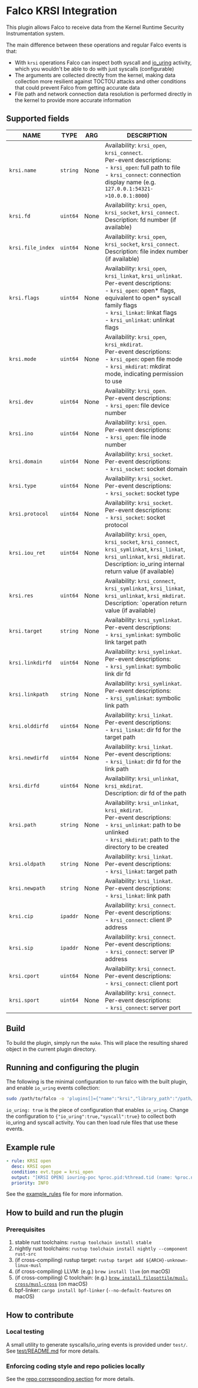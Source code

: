# Falco KRSI Integration

This plugin allows Falco to receive data from the Kernel Runtime Security Instrumentation system.

The main difference between these operations and regular Falco events is that:
* With `krsi` operations Falco can inspect both syscall and [io_uring](https://www.man7.org/linux/man-pages/man7/io_uring.7.html) activity, which you wouldn't be able to do with just syscalls (configurable)
* The arguments are collected directly from the kernel, making data collection more resilient against TOCTOU attacks and other conditions that could prevent Falco from getting accurate data
* File path and network connection data resolution is performed directly in the kernel to provide more accurate information

## Supported fields

<!-- README-PLUGIN-FIELDS -->
|       NAME        |   TYPE   | ARG  |                                                                                                               DESCRIPTION                                                                                                               |
|-------------------|----------|------|-----------------------------------------------------------------------------------------------------------------------------------------------------------------------------------------------------------------------------------------|
| `krsi.name`       | `string` | None | Availability: `krsi_open`, `krsi_connect`.<br/>Per-event descriptions:<br/>- `krsi_open`: full path to file<br/>- `krsi_connect`: connection display name (e.g. `127.0.0.1:54321->10.0.0.1:8000`)                                       |
| `krsi.fd`         | `uint64` | None | Availability: `krsi_open`, `krsi_socket`, `krsi_connect`.<br/>Description: fd number (if available)                                                                                                                                     |
| `krsi.file_index` | `uint64` | None | Availability: `krsi_open`, `krsi_socket`, `krsi_connect`.<br/>Description: file index number (if available)                                                                                                                             |
| `krsi.flags`      | `uint64` | None | Availability: `krsi_open`, `krsi_linkat`, `krsi_unlinkat`.<br/>Per-event descriptions:<br/>- `krsi_open`: open* flags, equivalent to open* syscall family flags<br/>- `krsi_linkat`: linkat flags<br/>- `krsi_unlinkat`: unlinkat flags |
| `krsi.mode`       | `uint64` | None | Availability: `krsi_open`, `krsi_mkdirat`.<br/>Per-event descriptions:<br/>- `krsi_open`: open file mode<br/>- `krsi_mkdirat`: mkdirat mode, indicating permission to use                                                               |
| `krsi.dev`        | `uint64` | None | Availability: `krsi_open`.<br/>Per-event descriptions:<br/>- `krsi_open`: file device number                                                                                                                                            |
| `krsi.ino`        | `uint64` | None | Availability: `krsi_open`.<br/>Per-event descriptions:<br/>- `krsi_open`: file inode number                                                                                                                                             |
| `krsi.domain`     | `uint64` | None | Availability: `krsi_socket`.<br/>Per-event descriptions:<br/>- `krsi_socket`: socket domain                                                                                                                                             |
| `krsi.type`       | `uint64` | None | Availability: `krsi_socket`.<br/>Per-event descriptions:<br/>- `krsi_socket`: socket type                                                                                                                                               |
| `krsi.protocol`   | `uint64` | None | Availability: `krsi_socket`.<br/>Per-event descriptions:<br/>- `krsi_socket`: socket protocol                                                                                                                                           |
| `krsi.iou_ret`    | `uint64` | None | Availability: `krsi_open`, `krsi_socket`, `krsi_connect`, `krsi_symlinkat`, `krsi_linkat`, `krsi_unlinkat`, `krsi_mkdirat`.<br/>Description: io_uring internal return value (if available)                                              |
| `krsi.res`        | `uint64` | None | Availability: `krsi_connect`, `krsi_symlinkat`, `krsi_linkat`, `krsi_unlinkat`, `krsi_mkdirat`.<br/>Description: `operation return value (if available)                                                                                 |
| `krsi.target`     | `string` | None | Availability: `krsi_symlinkat`.<br/>Per-event descriptions:<br/>- `krsi_symlinkat`: symbolic link target path                                                                                                                           |
| `krsi.linkdirfd`  | `uint64` | None | Availability: `krsi_symlinkat`.<br/>Per-event descriptions:<br/>- `krsi_symlinkat`: symbolic link dir fd                                                                                                                                |
| `krsi.linkpath`   | `string` | None | Availability: `krsi_symlinkat`.<br/>Per-event descriptions:<br/>- `krsi_symlinkat`: symbolic link path                                                                                                                                  |
| `krsi.olddirfd`   | `uint64` | None | Availability: `krsi_linkat`.<br/>Per-event descriptions:<br/>- `krsi_linkat`: dir fd for the target path                                                                                                                                |
| `krsi.newdirfd`   | `uint64` | None | Availability: `krsi_linkat`.<br/>Per-event descriptions:<br/>- `krsi_linkat`: dir fd for the link path                                                                                                                                  |
| `krsi.dirfd`      | `uint64` | None | Availability: `krsi_unlinkat`, `krsi_mkdirat`.<br/>Description: dir fd of the path                                                                                                                                                      |
| `krsi.path`       | `string` | None | Availability: `krsi_unlinkat`, `krsi_mkdirat`.<br/>Per-event descriptions:<br/>- `krsi_unlinkat`: path to be unlinked<br/>- `krsi_mkdirat`: path to the directory to be created                                                         |
| `krsi.oldpath`    | `string` | None | Availability: `krsi_linkat`.<br/>Per-event descriptions:<br/>- `krsi_linkat`: target path                                                                                                                                               |
| `krsi.newpath`    | `string` | None | Availability: `krsi_linkat`.<br/>Per-event descriptions:<br/>- `krsi_linkat`: link path                                                                                                                                                 |
| `krsi.cip`        | `ipaddr` | None | Availability: `krsi_connect`.<br/>Per-event descriptions:<br/>- `krsi_connect`: client IP address                                                                                                                                       |
| `krsi.sip`        | `ipaddr` | None | Availability: `krsi_connect`.<br/>Per-event descriptions:<br/>- `krsi_connect`: server IP address                                                                                                                                       |
| `krsi.cport`      | `uint64` | None | Availability: `krsi_connect`.<br/>Per-event descriptions:<br/>- `krsi_connect`: client port                                                                                                                                             |
| `krsi.sport`      | `uint64` | None | Availability: `krsi_connect`.<br/>Per-event descriptions:<br/>- `krsi_connect`: server port                                                                                                                                             |
<!-- /README-PLUGIN-FIELDS -->

## Build

To build the plugin, simply run the `make`. This will place the resulting shared object in the current plugin directory.

## Running and configuring the plugin

The following is the minimal configuration to run falco with the built plugin, and enable `io_uring` events collection:

```bash
sudo /path/to/falco -o 'plugins[]={"name":"krsi","library_path":"/path/to/libkrsi.so","init_config":{"io_uring":true}}' -o load_plugins[]=krsi
```

`io_uring: true` is the piece of configuration that enables `io_uring`. Change the configuration to
`{"io_uring":true,"syscall":true}` to collect both io_uring and syscall activity. You can then load rule files that use
these events.

## Example rule

```yaml
- rule: KRSI open
  desc: KRSI open
  condition: evt.type = krsi_open
  output: "[KRSI OPEN] iouring-poc %proc.pid:%thread.tid (name: %proc.name) %krsi.filename"
  priority: INFO
```

See the [example_rules](example_rules.yaml) file for more information.

## How to build and run the plugin

### Prerequisites

1. stable rust toolchains: `rustup toolchain install stable`
1. nightly rust toolchains: `rustup toolchain install nightly --component rust-src`
1. (if cross-compiling) rustup target: `rustup target add ${ARCH}-unknown-linux-musl`
1. (if cross-compiling) LLVM: (e.g.) `brew install llvm` (on macOS)
1. (if cross-compiling) C toolchain: (e.g.) [`brew install filosottile/musl-cross/musl-cross`](https://github.com/FiloSottile/homebrew-musl-cross) (on macOS)
1. bpf-linker: `cargo install bpf-linker` (`--no-default-features` on macOS)

## How to contribute

### Local testing

A small utility to generate syscalls/io_uring events is provided under `test/`. See [test/README.md](./test/README.md) for more details.

### Enforcing coding style and repo policies locally

See the [repo corresponding section](../../README.md#enforcing-coding-style-and-repo-policies-locally) for more details.
